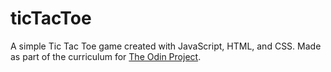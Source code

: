 # ticTacToe
A simple Tic Tac Toe game created with JavaScript, HTML, and CSS. 
Made as part of the curriculum for [The Odin Project](https://www.theodinproject.com/lessons/javascript-tic-tac-toe).